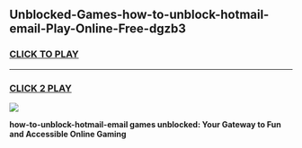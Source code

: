 
## Unblocked-Games-how-to-unblock-hotmail-email-Play-Online-Free-dgzb3
<h3>
<a href="https://premium76.site?title=how-to-unblock-hotmail-email&ref=26A">CLICK TO PLAY</a></h3>
<hr>

<h3>
<a href="https://premium76.site?title=how-to-unblock-hotmail-email&ref=26A">CLICK 2 PLAY</a>
  
</h3>

<a href="https://premium76.site?title=how-to-unblock-hotmail-email&ref=26A"><img src="https://clearcache.store/games.png"></a>


**how-to-unblock-hotmail-email games unblocked: Your Gateway to Fun and Accessible Online Gaming**
